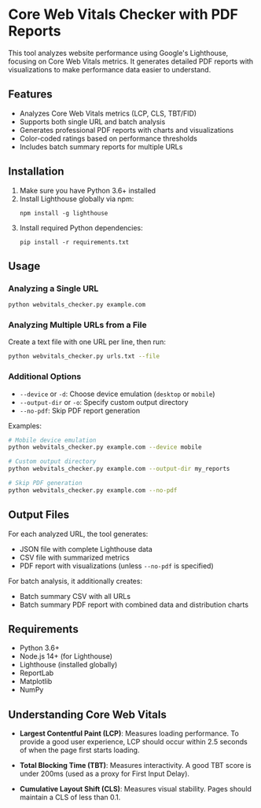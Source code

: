 # Core Web Vitals Checker with PDF Reports

This tool analyzes website performance using Google's Lighthouse, focusing on Core Web Vitals metrics. It generates detailed PDF reports with visualizations to make performance data easier to understand.

## Features

- Analyzes Core Web Vitals metrics (LCP, CLS, TBT/FID)
- Supports both single URL and batch analysis
- Generates professional PDF reports with charts and visualizations
- Color-coded ratings based on performance thresholds
- Includes batch summary reports for multiple URLs

## Installation

1. Make sure you have Python 3.6+ installed
2. Install Lighthouse globally via npm:
   ```
   npm install -g lighthouse
   ```
3. Install required Python dependencies:
   ```
   pip install -r requirements.txt
   ```

## Usage

### Analyzing a Single URL

```bash
python webvitals_checker.py example.com
```

### Analyzing Multiple URLs from a File

Create a text file with one URL per line, then run:

```bash
python webvitals_checker.py urls.txt --file
```

### Additional Options

- `--device` or `-d`: Choose device emulation (`desktop` or `mobile`)
- `--output-dir` or `-o`: Specify custom output directory
- `--no-pdf`: Skip PDF report generation

Examples:
```bash
# Mobile device emulation
python webvitals_checker.py example.com --device mobile

# Custom output directory
python webvitals_checker.py example.com --output-dir my_reports

# Skip PDF generation
python webvitals_checker.py example.com --no-pdf
```

## Output Files

For each analyzed URL, the tool generates:
- JSON file with complete Lighthouse data
- CSV file with summarized metrics
- PDF report with visualizations (unless `--no-pdf` is specified)

For batch analysis, it additionally creates:
- Batch summary CSV with all URLs
- Batch summary PDF report with combined data and distribution charts

## Requirements

- Python 3.6+
- Node.js 14+ (for Lighthouse)
- Lighthouse (installed globally)
- ReportLab
- Matplotlib
- NumPy

## Understanding Core Web Vitals

- **Largest Contentful Paint (LCP)**: Measures loading performance. To provide a good user experience, LCP should occur within 2.5 seconds of when the page first starts loading.
  
- **Total Blocking Time (TBT)**: Measures interactivity. A good TBT score is under 200ms (used as a proxy for First Input Delay).
  
- **Cumulative Layout Shift (CLS)**: Measures visual stability. Pages should maintain a CLS of less than 0.1.